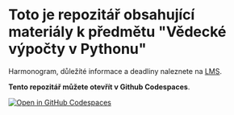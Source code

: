 # Toto je repozitář obsahující materiály k předmětu "Vědecké výpočty v Pythonu"

Harmonogram, důležíté informace a deadliny naleznete na [LMS](https://lms.vsb.cz).

**Tento repozitář můžete otevřít v Github Codespaces**.

[![Open in GitHub Codespaces](https://github.com/codespaces/badge.svg)](https://github.com/codespaces/new?hide_repo_select=true&ref=master&repo=596636028)
